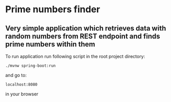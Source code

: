 # Prime numbers finder
## Very simple application which retrieves data with random numbers from REST endpoint and finds prime numbers within them
To run application run following script in the root project directory:

```
./mvnw spring-boot:run
```

and go to:

```
localhost:8080
```

in your browser
